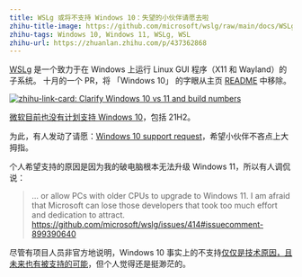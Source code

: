 ```yaml
---
title: WSLg 或将不支持 Windows 10：失望的小伙伴请愿去啦
zhihu-title-image: https://github.com/microsoft/wslg/raw/main/docs/WSLg_ArchitectureOverview.png
zhihu-tags: Windows 10, Windows 11, WSLg, WSL
zhihu-url: https://zhuanlan.zhihu.com/p/437362868
---
```

[WSLg](https://github.com/microsoft/wslg) 是一个致力于在 Windows 上运行 Linux GUI 程序（X11 和 Wayland）的子系统。
十月的一个 PR，将 「Windows 10」 的字眼从主页 [README](https://github.com/microsoft/wslg) 中移除。


[![zhihu-link-card: Clarify Windows 10 vs 11 and build numbers](https://user-images.githubusercontent.com/11345431/136140801-d8577daa-6ede-4db0-b46f-4b2df31cf905.png)](https://github.com/microsoft/wslg/pull/485)

[微软目前也没有计划支持 Windows 10](https://github.com/microsoft/wslg/issues/347#issuecomment-877695975)，包括 21H2。


为此，有人发动了请愿：[Windows 10 support request](https://github.com/microsoft/wslg/issues/414)，希望小伙伴不吝点上大拇指。


个人希望支持的原因是因为我的破电脑根本无法升级 Windows 11，所以有人调侃说：

> ... or allow PCs with older CPUs to upgrade to Windows 11. I am afraid that Microsoft can lose those developers that took too much effort and dedication to attract.
> <https://github.com/microsoft/wslg/issues/414#issuecomment-899390640>

尽管有项目人员非官方地说明，Windows 10 事实上的不支持[仅仅是技术原因，且未来也有被支持的可能](https://github.com/microsoft/wslg/issues/347#issuecomment-971126353)，但个人觉得还是挺渺茫的。
